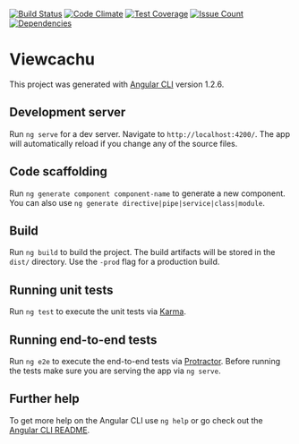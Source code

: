 [![Build Status](https://travis-ci.org/Sly321/viewcachu-web.svg?branch=master)](https://travis-ci.org/Sly321/viewcachu-web)
[![Code Climate](https://codeclimate.com/github/Sly321/viewcachu-web/badges/gpa.svg)](https://codeclimate.com/github/Sly321/viewcachu-web)
[![Test Coverage](https://codeclimate.com/github/Sly321/viewcachu-web/badges/coverage.svg)](https://codeclimate.com/github/Sly321/viewcachu-web/coverage)
[![Issue Count](https://codeclimate.com/github/Sly321/viewcachu-web/badges/issue_count.svg)](https://codeclimate.com/github/Sly321/viewcachu-web)
[![Dependencies](https://www.versioneye.com/user/projects/599df336368b080052a6a913/badge.svg)](https://www.versioneye.com/user/projects/599df336368b080052a6a913?child=summary)

# Viewcachu

This project was generated with [Angular CLI](https://github.com/angular/angular-cli) version 1.2.6.

## Development server

Run `ng serve` for a dev server. Navigate to `http://localhost:4200/`. The app will automatically reload if you change any of the source files.

## Code scaffolding

Run `ng generate component component-name` to generate a new component. You can also use `ng generate directive|pipe|service|class|module`.

## Build

Run `ng build` to build the project. The build artifacts will be stored in the `dist/` directory. Use the `-prod` flag for a production build.

## Running unit tests

Run `ng test` to execute the unit tests via [Karma](https://karma-runner.github.io).

## Running end-to-end tests

Run `ng e2e` to execute the end-to-end tests via [Protractor](http://www.protractortest.org/).
Before running the tests make sure you are serving the app via `ng serve`.

## Further help

To get more help on the Angular CLI use `ng help` or go check out the [Angular CLI README](https://github.com/angular/angular-cli/blob/master/README.md).
